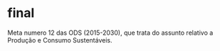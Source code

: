 # final
Meta numero 12 das ODS (2015-2030), que trata do assunto relativo a Produção e Consumo Sustentáveis.
